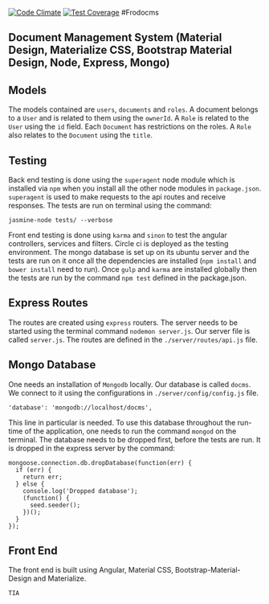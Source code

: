 [![Code Climate](https://codeclimate.com/repos/568e1fafa1a7976ffd001394/badges/91cd88bc1645bfe89284/gpa.svg)](https://codeclimate.com/repos/568e1fafa1a7976ffd001394/feed)
[![Test Coverage](https://codeclimate.com/repos/568e1fafa1a7976ffd001394/badges/91cd88bc1645bfe89284/coverage.svg)](https://codeclimate.com/repos/568e1fafa1a7976ffd001394/coverage)
#Frodocms

## Document Management System (Material Design, Materialize CSS, Bootstrap Material Design, Node, Express, Mongo)

##  Models
The models contained are `users`, `documents` and `roles`. A document belongs to a `User` and is related to them using the `ownerId`. A `Role` is related to the `User` using the `id` field. Each `Document` has restrictions on the roles. A `Role` also relates to the `Document` using the `title`.

## Testing
Back end testing is done using the `superagent` node module which is installed via `npm` when you install all the other node modules in `package.json`. `superagent` is used to make requests to the api routes and receive responses. The tests are run on terminal using the command: 
```
jasmine-node tests/ --verbose
```
Front end testing is done using `karma` and `sinon` to test the angular controllers, services and filters.
Circle ci is deployed as the testing environment. The mongo database is set up on its ubuntu server and the tests are run on it once all the dependencies are installed (`npm install` and `bower install` need to run). Once `gulp` and `karma` are installed globally then the tests are run by the command `npm test` defined in the package.json.

## Express Routes
The routes are created using `express` routers. The server needs to be started using the terminal command `nodemon server.js`. Our server file is called `server.js`. The routes are defined in the `./server/routes/api.js` file.

## Mongo Database
One needs an installation of `Mongodb` locally. Our database is called `docms`. We connect to it using the configurations in `./server/config/config.js` file.
```
'database': 'mongodb://localhost/docms',
```
This line in particular is needed. To use this database throughout the run-time of the application, one needs to run the command `mongod` on the terminal.
The database needs to be dropped first, before the tests are run. It is dropped in the express server by the command:
```
mongoose.connection.db.dropDatabase(function(err) {
  if (err) {
    return err;
  } else {
    console.log('Dropped database');
    (function() {
      seed.seeder();
    })();
  }
});
```
## Front End
The front end is built using Angular, Material CSS, Bootstrap-Material-Design and Materialize.


`TIA`